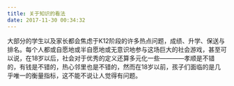 ```yaml
---
title: 关于知识的看法
date: 2017-11-30 00:34:32
---
```



大部分的学生以及家长都会焦虑于K12阶段的许多热点问题，成绩、升学、保送与排名。每个人都或自愿地或半自愿地或无意识地参与这场巨大的社会游戏，甚至可以说，在18岁以后，社会对于优秀的定义还算多元化一些————孝顺是不错的，有钱是不错的，热心邻里也是不错的，然而在18岁以前，孩子们面临的是几乎唯一的衡量指标，这不能不说让人觉得有问题。

